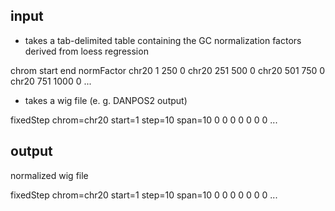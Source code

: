 ## input

+ takes a tab-delimited table containing the GC normalization factors derived from loess regression 

chrom start	end	normFactor
chr20	1	250	0
chr20	251	500	0
chr20	501	750	0
chr20	751	1000	0
...

+ takes a wig file (e. g. DANPOS2 output)

fixedStep chrom=chr20 start=1 step=10 span=10
0
0
0
0
0
0
0
...


## output

normalized wig file

fixedStep chrom=chr20 start=1 step=10 span=10
0
0
0
0
0
0
0
...
